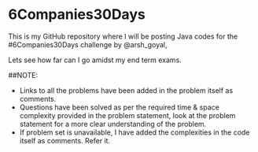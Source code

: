 # 6Companies30Days

This is my GitHub repository where I will be posting Java codes for the #6Companies30Days challenge by 
@arsh_goyal, 

Lets see how far can I go amidst my end term exams.

##NOTE: 
 
* Links to all the problems have been added in the problem itself as comments.
* Questions have been solved as per the required time & space complexity provided in the problem statement, look at the problem statement for a more clear understanding of the problem.
* If problem set is unavailable, I have added the complexities in the code itself as comments. Refer it.

 